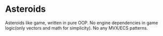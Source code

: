 # Asteroids

Asteroids like game, written in pure OOP. No engine dependencies in game logic(only vectors and math for simplicity). No any MVX/ECS patterns.